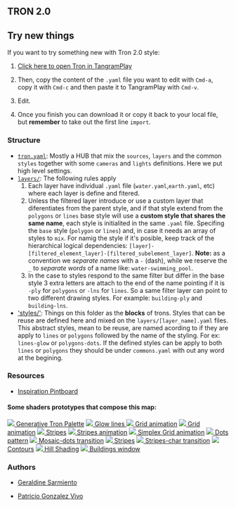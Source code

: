 ## TRON 2.0

## Try new things

If you want to try something new with Tron 2.0 style:

1. [Click here to open Tron in TangramPlay](https://mapzen.com/tangram/play/?scene=https%3A%2F%2Fgist.githubusercontent.com%2Fanonymous%2F1ead441ee35e5a18741437dea7916f33%2Fraw%2F547146cf5a975a8b4e1eba84eba77df9b8a625b5%2Fscene.yaml#8/40.574/-74.051)

2. Then, copy the content of the `.yaml` file you want to edit with `Cmd-a`, copy it with `Cmd-c` and then paste it to TangramPlay with `Cmd-v`.

3. Edit.

4. Once you finish you can download it or copy it back to your local file, but **remember** to take out the first line `import`.

### Structure

- [`tron.yaml`](scene/tron.yaml): Mostly a HUB that mix the `sources`, `layers` and the common `styles` together with some `cameras` and `lights` definitions. Here we put high level settings.
 - [`layers/`](scene/layers): The following rules apply
    1. Each layer have individual `.yaml` file (`water.yaml`,`earth.yaml`, etc) where each layer is define and fitered. 
    2. Unless the filtered layer introduce or use a custom layer that diferentiates from the parent style, and if that style extend from the `polygons` or `lines` base style will use a **custom style that shares the same name**, each style is initialited in the same `.yaml` file. Specifing the `base` style (`polygon` or `lines`) and, in case it needs an array of styles to `mix`. For namig the style if it's posible, keep track of the hierarchical logical dependencies: `[layer]-[filtered_element_layer]-[filtered_subelement_layer]`. **Note:** as a convention we *separate names* with a `-` (dash), while we reserve the `_` to *separate words* of a name like: `water-swimming_pool`. 
    3. In the case to styles respond to the same filter but differ in the base style 3 extra letters are attach to the end of the name pointing if it is `-ply` for `polygons` or `-lns` for `lines`. So a same filter layer can point to two different drawing styles. For example: `building-ply` and `building-lns`.  
 - ['styles/'](scene/styles): Things on this folder as the **blocks** of trons. Styles that can be reuse are defined here and mixed on the `layers/[layer_name].yaml` files. This abstract styles, mean to be reuse, are named acording to if they are apply to `lines` or `polygons` followed by the name of the styling. For ex: `lines-glow` or `polygons-dots`. If the defined styles can be apply to both `lines` or `polygons` they should be under `commons.yaml` with out any word at the begining.  

### Resources

- [Inspiration Pintboard](https://www.pinterest.com/patriciogonzv/tron-20/)

#### Some shaders prototypes that compose this map:

[![](http://thebookofshaders.com/log/160726003844.png) Generative Tron Palette](http://player.thebookofshaders.com/?log=160726003844)
[![](http://thebookofshaders.com/log/160714133247.png) Glow lines ](http://player.thebookofshaders.com/?log=160714133247)
[![](http://thebookofshaders.com/log/160706191515.png) Grid animation](http://player.thebookofshaders.com/?log=160706191515)
[![](http://thebookofshaders.com/log/160705205611.png) Grid animation](http://player.thebookofshaders.com/?log=160705205611)
[![](http://thebookofshaders.com/log/160229221706.png) Stripes](http://player.thebookofshaders.com/?log=160229221706)
[![](http://thebookofshaders.com/log/160705204919.png) Stripes animation](http://player.thebookofshaders.com/?log=160705204919)
[![](http://thebookofshaders.com/log/160313020334.png) Simplex Grid animation](http://player.thebookofshaders.com/?log=160313020334)
[![](http://thebookofshaders.com/log/160621211003.png) Dots pattern](http://player.thebookofshaders.com/?log=160621211003)
[![](http://thebookofshaders.com/log/160622150357.png) Mosaic-dots transition](http://player.thebookofshaders.com/?log=160622150357)
[![](http://thebookofshaders.com/log/160621210032.png) Stripes](http://player.thebookofshaders.com/?log=160621210032)
[![](http://thebookofshaders.com/log/160621170831.png) Stripes-char transition](http://player.thebookofshaders.com/?log=160621170831)
[![](http://thebookofshaders.com/log/160626213924.png) Contours](http://player.thebookofshaders.com/?log=160626213924)
[![](http://thebookofshaders.com/log/160705083231.png) Hill Shading](http://player.thebookofshaders.com/?log=160705083231)
[![](http://thebookofshaders.com/log/160707203604.png) Buildings window](http://player.thebookofshaders.com/?log=160707203604)

### Authors

- [Geraldine Sarmiento](https://twitter.com/sensescape)

- [Patricio Gonzalez Vivo](https://twitter.com/patriciogv)